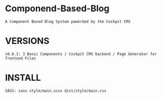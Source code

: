 # Componend-Based-Blog
    A Component Based Blog System powerded by the Cockpit CMS

# VERSIONS
    v0.0.1: 3 Basic Components / Cockpit CMS backend / Page Generator for frontend Files

# INSTALL
    SASS: sass style/main.scss dist/style/main.css

